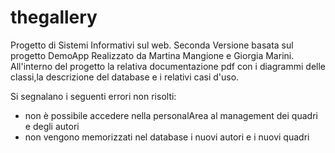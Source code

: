 # thegallery
Progetto di Sistemi Informativi sul web. Seconda Versione basata sul progetto DemoApp
Realizzato da Martina Mangione e Giorgia Marini.
All'interno del progetto la relativa documentazione pdf con i diagrammi delle classi,la descrizione del database e 
i relativi casi d'uso. 

Si segnalano i seguenti errori non risolti:
- non è possibile accedere nella personalArea al management dei quadri e degli autori
- non vengono memorizzati nel database i nuovi autori e i nuovi quadri

